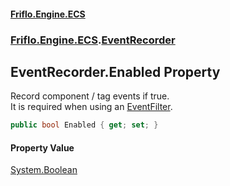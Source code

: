 #### [Friflo.Engine.ECS](index.md#'index')
### [Friflo.Engine.ECS](Friflo.Engine.ECS.md#'Friflo.Engine.ECS').[EventRecorder](EventRecorder.md#'Friflo.Engine.ECS.EventRecorder')

## EventRecorder.Enabled Property

Record component / tag events if true.<br/> It is required when using an [EventFilter](EventFilter.md#'Friflo.Engine.ECS.EventFilter').

```csharp
public bool Enabled { get; set; }
```

#### Property Value
[System.Boolean](https://docs.microsoft.com/en-us/dotnet/api/System.Boolean#'System.Boolean')